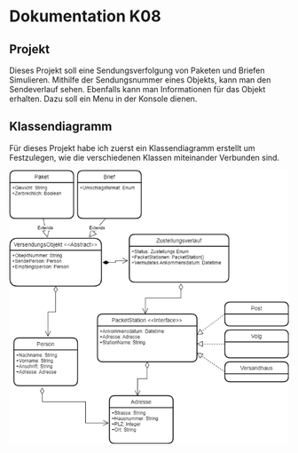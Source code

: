 # Dokumentation K08

## Projekt
Dieses Projekt soll eine Sendungsverfolgung von Paketen und Briefen Simulieren. 
Mithilfe der Sendungsnummer eines Objekts, kann man den Sendeverlauf sehen. Ebenfalls kann man Informationen für das Objekt erhalten.
Dazu soll ein Menu in der Konsole dienen. 


## Klassendiagramm
Für dieses Projekt habe ich zuerst ein Klassendiagramm erstellt um Festzulegen, wie die verschiedenen Klassen miteinander Verbunden sind.

<img src="./Images/klassendiagramm.png" alt="Klassendiagramm">
